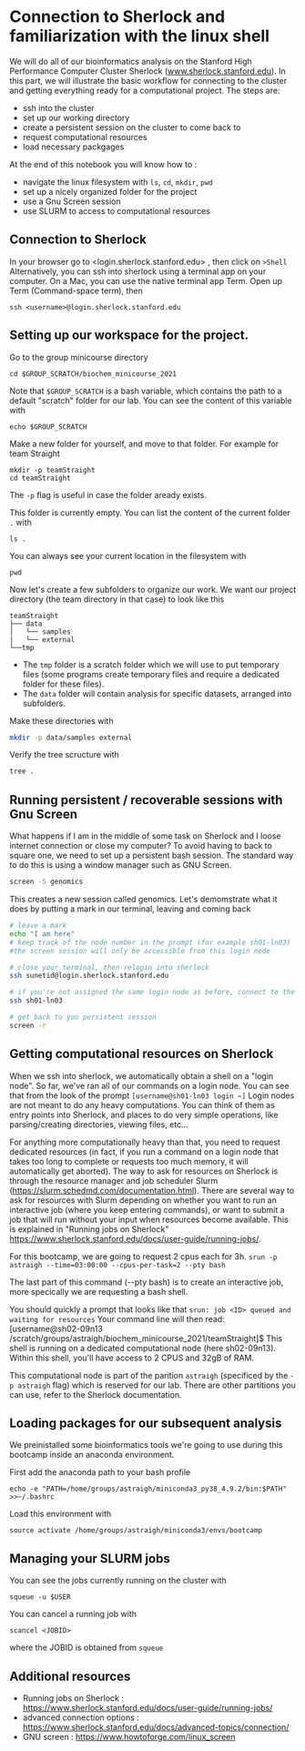 # Connection to Sherlock and familiarization with the linux shell 

We will do all of our bioinformatics analysis on the Stanford High Performance Computer Cluster Sherlock (www.sherlock.stanford.edu). In this part, we will illustrate the basic workflow for connecting to the cluster and getting everything ready for a computational project. The steps are:
- ssh into the cluster
- set up our working directory
- create a persistent session on the cluster to come back to 
- request computational resources
- load necessary packgages


At the end of this notebook you will know how to :
- navigate the linux filesystem with `ls`, `cd`, `mkdir`, `pwd`
- set up a nicely organized folder for the project
- use a Gnu Screen session
- use SLURM to access to computational resources


## Connection to Sherlock
In your browser go to <login.sherlock.stanford.edu> , then click on `>Shell`
Alternatively, you can ssh into sherlock using a terminal app on your computer. On a Mac, you can use the native terminal app Term. Open up Term (Command-space term), then
```
ssh <username>@login.sherlock.stanford.edu
```


## Setting up our workspace for the project.
Go to the group minicourse directory
```
cd $GROUP_SCRATCH/biochem_minicourse_2021
```
Note that `$GROUP_SCRATCH` is a bash variable, which contains the path to a default "scratch" folder for our lab. You can see the content of this variable with
```
echo $GROUP_SCRATCH
```

Make a new folder for yourself, and move to that folder. For example for team Straight
```
mkdir -p teamStraight
cd teamStraight
```

The `-p` flag is useful in case the folder aready exists.

This folder is currently empty. You can list the content of the current folder `.` with 
```
ls .
```

You can always see your current location in the filesystem with 
```
pwd
```

Now let's create a few subfolders to organize our work. We want our project directory (the team directory in that case) to look like this
```text
teamStraight
├── data
│   └── samples
|   └── external
└──tmp
```

- The `tmp` folder is a scratch folder which we will use to put temporary files (some programs create temporary files and require a dedicated folder for these files).
- The `data` folder will contain analysis for specific datasets, arranged into subfolders.

Make these directories with 
```bash
mkdir -p data/samples external
```
Verify the tree scructure with 
```bash
tree .
```

## Running persistent / recoverable sessions with Gnu Screen

What happens if I am in the middle of some task on Sherlock and I loose internet connection or close my computer? To avoid having to back to square one, we need to set up a persistent bash session. The standard way to do this is using a window manager such as GNU Screen.

```bash
screen -S genomics
```

This creates a new session called genomics. Let's demomstrate what it does by putting a mark in our terminal, leaving and coming back

```bash
# leave a mark
echo "I am here"
# keep track of the node number in the prompt (for example sh01-ln03)
#the screen session will only be accessible from this login node

# close your terminal, then relogin into sherlock
ssh sunetid@login.sherlock.stanford.edu

# if you're not assigned the same login node as before, connect to the original one. If it's the same skip this step
ssh sh01-ln03

# get back to you persistent session
screen -r
```

## Getting computational resources on Sherlock

When we ssh into sherlock, we automatically obtain a shell on a "login node". So far, we've ran all of our commands on a login node. You can see that from the look of the prompt `[username@sh01-ln03 login ~]` Login nodes are not meant to do any heavy computations. You can think of them as entry points into Sherlock, and places to do very simple operations, like parsing/creating directories, viewing files, etc...  

For anything more computationally heavy than that, you need to request dedicated resources (in fact, if you run a command on a login node that takes too long to complete or requests too much memory, it will automatically get aborted). The way to ask for resources on Sherlock is through the resource manager and job scheduler Slurm (https://slurm.schedmd.com/documentation.html). There are several way to ask for resources with Slurm depending on whether you want to run an interactive job (where you keep entering commands), or want to submit a job that will run without your input when resources become available. This is explained in "Running jobs on Sherlock" <https://www.sherlock.stanford.edu/docs/user-guide/running-jobs/>.

For this bootcamp, we are going to request 2 cpus each for 3h. 
`srun -p astraigh --time=03:00:00 --cpus-per-task=2 --pty bash`

The last part of this command (--pty bash) is to create an interactive job, more specically we are requesting a bash shell.

You should quickly a prompt that looks like that `srun: job <ID> queued and waiting for resources` 
Your command line will then read: [username@sh02-09n13 /scratch/groups/astraigh/biochem_minicourse_2021/teamStraight]$
This shell is running on a dedicated computational node (here sh02-09n13). Within this shell, you'll have access to 2 CPUS and 32gB of RAM.

This computational node is part of the parition `astraigh` (specificed by the `-p astraigh` flag) which is reserved for our lab. There are other partitions you can use, refer to the Sherlock documentation.

## Loading packages for our subsequent analysis

We preinistalled some bioinformatics tools we're going to use during this bootcamp inside an anaconda environment. 

First add the anaconda path to your bash profile

```
echo -e "PATH=/home/groups/astraigh/miniconda3_py38_4.9.2/bin:$PATH" >>~/.bashrc
```

Load this environment with
```
source activate /home/groups/astraigh/miniconda3/envs/bootcamp
```


## Managing your SLURM jobs

You can see the jobs currently running on the cluster with 
```
squeue -u $USER
```

You can cancel a running job with 
```
scancel <JOBID>
```
where the JOBID is obtained from `squeue`

## Additional resources

- Running jobs on Sherlock : https://www.sherlock.stanford.edu/docs/user-guide/running-jobs/
- advanced connection options : https://www.sherlock.stanford.edu/docs/advanced-topics/connection/
- GNU screen : https://www.howtoforge.com/linux_screen
